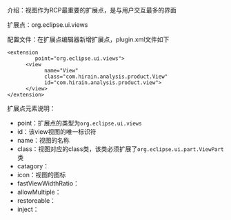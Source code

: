 介绍：视图作为RCP最重要的扩展点，是与用户交互最多的界面

扩展点：org.eclipse.ui.views

配置文件：在扩展点编辑器新增扩展点，plugin.xml文件如下

```
<extension
         point="org.eclipse.ui.views">
      <view
            name="View"
            class="com.hirain.analysis.product.View"
            id="com.hirain.analysis.product.view">
      </view>
</extension>
```

扩展点元素说明：

* point：扩展点的类型为`org.eclipse.ui.views`
* id：该view视图的唯一标识符
* name：视图的名称
* class：视图对应的class类，该类必须扩展了`org.eclipse.ui.part.ViewPart`类
* catagory：
* icon：视图的图标
* fastViewWidthRatio：
* allowMultiple：
* restoreable：
* inject：



